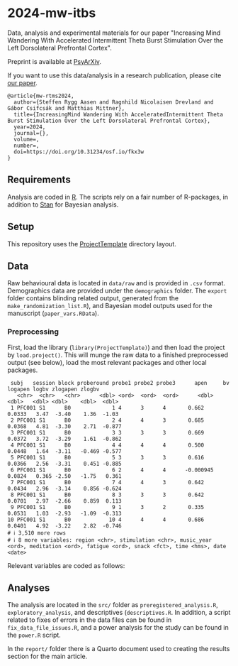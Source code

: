 # 2024-mw-itbs

Data, analysis and experimental materials for our paper "Increasing Mind Wandering With Accelerated Intermittent Theta Burst Stimulation Over the Left Dorsolateral Prefrontal Cortex".

Preprint is available at [PsyArXiv]([292297](https://doi.org/10.31234/osf.io/fkx3w)).

If you want to use this data/analysis in a research publication, please cite [our paper](https://doi.org/10.31234/osf.io/fkx3w).

~~~{bibtex}
@article{mw-rtms2024,
  author={Steffen Rygg Aasen and Ragnhild Nicolaisen Drevland and Gábor Csifcsák and Matthias Mittner},
  title={IncreasingMind Wandering With AcceleratedIntermittent Theta Burst Stimulation Over the Left Dorsolateral Prefrontal Cortex},
  year=2024,
  journal={},
  volume=,
  number=,
  doi=https://doi.org/10.31234/osf.io/fkx3w
}
~~~

## Requirements

Analysis are coded in [R](http://r-project.org). The scripts rely on a fair number of R-packages, in addition to [Stan](http://mc-stan.org) for Bayesian analysis. 

## Setup

This repository uses the
[ProjectTemplate](http://projecttemplate.net/) directory layout. 

## Data

Raw behavioural data is located in `data/raw` and is provided in `.csv` format. Demographics data are provided under the `demographics` folder. The `export` folder contains blinding related output, generated from the `make_randomization_list.R`), and Bayesian model outputs used for the manuscript (`paper_vars.RData`). 

### Preprocessing 

First, load the library (`library(ProjectTemplate)`) and then load the project by `load.project()`. This will munge the raw data to a finished preprocessed output (see below), load the most relevant packages and other local packages.

~~~
 subj   session block proberound probe1 probe2 probe3      apen     bv logapen logbv zlogapen zlogbv
   <chr>  <chr>   <chr>      <dbl> <ord>  <ord>  <ord>      <dbl>  <dbl>   <dbl> <dbl>    <dbl>  <dbl>   
 1 PFC001 S1      B0             1 4      3      4       0.662    0.0333   3.47  -3.40    1.36  -1.03
 2 PFC001 S1      B0             2 4      4      3       0.685    0.0368   4.81  -3.30    2.71  -0.877
 3 PFC001 S1      B0             3 3      3      3       0.669    0.0372   3.72  -3.29    1.61  -0.862
 4 PFC001 S1      B0             4 4      4      4       0.500    0.0448   1.64  -3.11   -0.469 -0.577
 5 PFC001 S1      B0             5 3      3      3       0.616    0.0366   2.56  -3.31    0.451 -0.885
 6 PFC001 S1      B0             6 2      4      4      -0.000945 0.0824   0.365 -2.50   -1.75   0.361
 7 PFC001 S1      B0             7 4      4      3       0.642    0.0434   2.96  -3.14    0.856 -0.624
 8 PFC001 S1      B0             8 3      3      3       0.642    0.0701   2.97  -2.66    0.859  0.113
 9 PFC001 S1      B0             9 1      3      2       0.335    0.0531   1.03  -2.93   -1.09  -0.313
10 PFC001 S1      B0            10 4      4      4       0.686    0.0401   4.92  -3.22    2.82  -0.746
# ℹ 3,510 more rows
# ℹ 8 more variables: region <chr>, stimulation <chr>, music_year <ord>, meditation <ord>, fatigue <ord>, snack <fct>, time <hms>, date <date>
~~~

Relevant variables are coded as follows:

## Analyses

The analysis are located in the `src/` folder as `preregistered_analysis.R`, `exploratory_analysis`, and descriptives (`descriptives.R`. 
In addition, a script related to fixes of errors in the data files can be found in `fix_data_file_issues.R`, and a power analysis for the study can be found in the `power.R` script. 

In the `report/` folder there is a Quarto document used to creating the results section for the main article.
